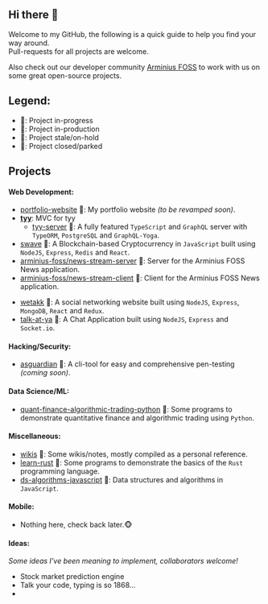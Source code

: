 ## Hi there 👋
Welcome to my GitHub, the following is a quick guide to help you find your way around.  
Pull-requests for all projects are welcome.

Also check out our developer community [Arminius FOSS](https://github.com/arminius-foss) to work with us on some great open-source projects.

## Legend:
- :green_book:: Project in-progress
- :blue_book:: Project in-production
- :orange_book:: Project stale/on-hold
- :closed_book:: Project closed/parked

## Projects
#### Web Development:
- [portfolio-website](https://devwatch.org/) :blue_book:: My portfolio website *(to be revamped soon)*.
- [**tyy**](https://github.com/users/hrittik777/projects/1): MVC for tyy
  - [tyy-server](https://github.com/hrittik777/tyy-server) :green_book:: A fully featured `TypeScript` and `GraphQL` server with `TypeORM`, `PostgreSQL` and `GraphQL-Yoga`.
- [swave](https://github.com/hrittik777/swave) :blue_book:: A Blockchain-based Cryptocurrency in `JavaScript` built using `NodeJS`, `Express`, `Redis` and `React`.
- [arminius-foss/news-stream-server](https://github.com/arminius-foss/news-stream-server) :orange_book:: Server for the Arminius FOSS News application.
- [arminius-foss/news-stream-client](https://github.com/arminius-foss/news-stream-client) :orange_book:: Client for the Arminius FOSS News application.

<!-- 
- [**server-boilerplates**](https://github.com/users/hrittik777/projects/2): Server boilerplates implemented using various tech stacks.
  - [node-apollo-prisma-server](https://github.com/hrittik777/node-apollo-prisma-server) :green_book:: A ready-to-use minimalistic `NodeJS` and `GraphQL` server powered by `Apollo-Server` and `Prisma` with `PostgreSQL`.
- [**client-boilerplates**](https://github.com/users/hrittik777/projects/3): Client boilerplates implemented using various tech stacks.
  - [react-apollo-client](https://github.com/hrittik777/react-apollo-client) :green_book:: A ready-to-use minimalistic `React` and `Apollo` client.
-->

- [wetakk](https://github.com/hrittik777/wetakk) :closed_book:: A social networking website built using `NodeJS`, `Express`, `MongoDB`, `React` and `Redux`.
- [talk-at-ya](https://github.com/hrittik777/talk-at-ya) :closed_book:: A Chat Application built using `NodeJS`, `Express` and `Socket.io`.

#### Hacking/Security:
- [asguardian](https://github.com/hrittik777/asguardian) :green_book:: A cli-tool for easy and comprehensive pen-testing *(coming soon)*.

#### Data Science/ML:
- [quant-finance-algorithmic-trading-python](https://github.com/hrittik777/quant-finance-algorithmic-trading-python) :orange_book:: Some programs to demonstrate quantitative finance and algorithmic trading using `Python`.

#### Miscellaneous:
- [wikis](https://github.com/hrittik777/wikis) :green_book:: Some wikis/notes, mostly compiled as a personal reference.
- [learn-rust](https://github.com/hrittik777/learn-rust) :orange_book:: Some programs to demonstrate the basics of the `Rust` programming language.
- [ds-algorithms-javascript](https://github.com/hrittik777/ds-algorithms-javascript) :green_book:: Data structures and algorithms in `JavaScript`.

#### Mobile:
- Nothing here, check back later.:monkey_face:

#### Ideas:
*Some ideas I've been meaning to implement, collaborators welcome!*
- Stock market prediction engine
- Talk your code, typing is so 1868...
- 

